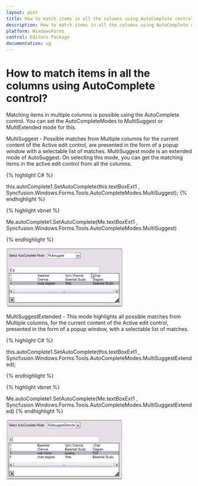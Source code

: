 ```yaml
---
layout: post
title: How to match items in all the columns using AutoComplete control | WindowsForms | Syncfusion
description: How to match items in all the columns using AutoComplete control
platform: WindowsForms
control: Editors Package
documentation: ug
---
```






# How to match items in all the columns using AutoComplete control?


Matching items in multiple columns is possible using the AutoComplete control. You can set the AutoCompleteModes to MultiSuggest or MultiExtended mode for this.

MultiSuggest - Possible matches from Multiple columns for the current content of the Active edit control, are presented in the form of a popup window with a selectable list of matches. MultiSuggest mode is an extended mode of AutoSuggest. On selecting this mode, you can get the matching items in the active edit control from all the columns. 

{% highlight C# %}




this.autoComplete1.SetAutoComplete(this.textBoxExt1 , Syncfusion.Windows.Forms.Tools.AutoCompleteModes.MultiSuggest);
{% endhighlight %}




{% highlight vbnet %}


Me.autoComplete1.SetAutoComplete(Me.textBoxExt1 , Syncfusion.Windows.Forms.Tools.AutoCompleteModes.MultiSuggest)

{% endhighlight %}

 ![MultiSuggest mode](FAQ_images/Overview_img36.jpeg)



MultiSuggestExtended - This mode highlights all possible matches from Multiple columns, for the current content of the Active edit control, presented in the form of a popup window, with a selectable list of matches.

{% highlight C# %}



this.autoComplete1.SetAutoComplete(this.textBoxExt1 , Syncfusion.Windows.Forms.Tools.AutoCompleteModes.MultiSuggestExtended);


{% endhighlight %}



{% highlight vbnet %}



Me.autoComplete1.SetAutoComplete(Me.textBoxExt1 , Syncfusion.Windows.Forms.Tools.AutoCompleteModes.MultiSuggestExtended)
{% endhighlight %}


![MultiSuggest Extended mode](FAQ_images/Overview_img37.jpeg) 
